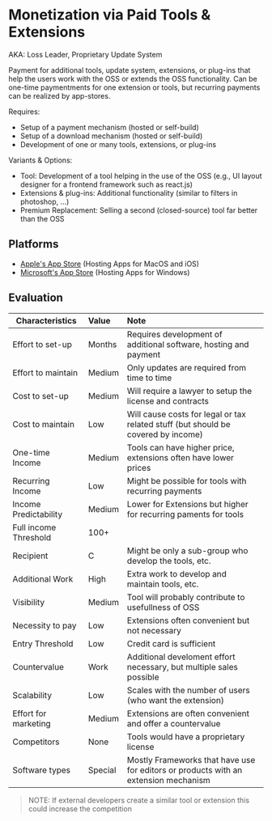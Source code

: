 # Monetization via Paid Tools & Extensions
AKA: Loss Leader, Proprietary Update System

Payment for additional tools, update system, extensions, or plug-ins that help the users work with the OSS or extends the OSS functionality.
Can be one-time paymentments for one extension or tools, but recurring payments can be realized by app-stores.

Requires:
* Setup of a payment mechanism (hosted or self-build)
* Setup of a download mechanism (hosted or self-build)
* Development of one or many tools, extensions, or plug-ins

Variants & Options:
* Tool: Development of a tool helping in the use of the OSS (e.g., UI layout designer for a frontend framework such as react.js)
* Extensions & plug-ins: Additional functionality (similar to filters in photoshop, ...)
* Premium Replacement: Selling a second (closed-source) tool far better than the OSS

## Platforms
* [Apple's App Store](https://www.apple.com/app-store/) (Hosting Apps for MacOS and iOS)
* [Microsoft's App Store](https://www.microsoft.com/en-us/store/apps/windows) (Hosting Apps for Windows)

## Evaluation

| Characteristics                   | Value  | Note |
| --------------------------------- |:------ |:---- |
| Effort to set-up                  | Months | Requires development of additional software, hosting and payment
| Effort to maintain                | Medium | Only updates are required from time to time
| Cost to set-up                    | Medium | Will require a lawyer to setup the license and contracts
| Cost to maintain                  | Low    | Will cause costs for legal or tax related stuff (but should be covered by income)
| One-time Income                   | Medium | Tools can have higher price, extensions often have lower prices
| Recurring Income                  | Low    | Might be possible for tools with recurring payments
| Income Predictability             | Medium | Lower for Extensions but higher for recurring paments for tools
| Full income Threshold             | 100+   | 
| Recipient                         | C      | Might be only a sub-group who develop the tools, etc.
| Additional Work                   | High   | Extra work to develop and maintain tools, etc.
| Visibility                        | Medium | Tool will probably contribute to usefullness of OSS 
| Necessity to pay                  | Low    | Extensions often convenient but not necessary
| Entry Threshold                   | Low    | Credit card is sufficient
| Countervalue                      | Work   | Additional develoment effort necessary, but multiple sales possible
| Scalability                       | Low    | Scales with the number of users (who want the extension)
| Effort for marketing              | Medium | Extensions are often convenient and offer a countervalue
| Competitors                       | None   | Tools would have a proprietary license
| Software types                    | Special| Mostly Frameworks that have use for editors or products with an extension mechanism

> NOTE: If external developers create a similar tool or extension this could increase the competition